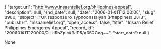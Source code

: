 {
  "target_url": "http://www.insaanrelief.org/philippines-appeal", 
  "description": null, 
  "end_date": null, 
  "date": "2006-01-01T12:00:00", 
  "slug": 8980, 
  "subject": "UK response to Typhoon Haiyan (Philippines) 2013", 
  "publisher": "insaanrelief.org", 
  "open_access": false, 
  "title": "Insaan Relief Philippines Emergency Appeal", 
  "record_id": "20060101T120000/C+H5bZpieXBJP5/q65OGcg==", 
  "start_date": null
}

None